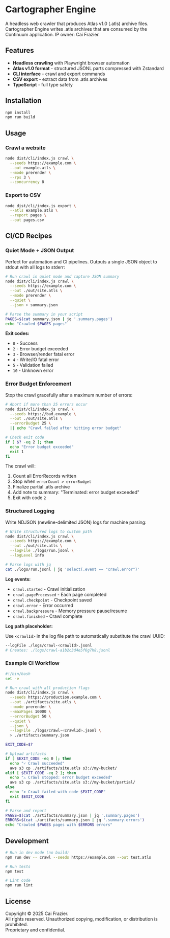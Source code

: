 # Cartographer Engine

A headless web crawler that produces Atlas v1.0 (.atls) archive files. Cartographer Engine writes .atls archives that are consumed by the Continuum application. IP owner: Cai Frazier.

## Features

- **Headless crawling** with Playwright browser automation
- **Atlas v1.0 format** - structured JSONL parts compressed with Zstandard
- **CLI interface** - crawl and export commands
- **CSV export** - extract data from .atls archives
- **TypeScript** - full type safety

## Installation

```bash
npm install
npm run build
```

## Usage

### Crawl a website

```bash
node dist/cli/index.js crawl \
  --seeds https://example.com \
  --out example.atls \
  --mode prerender \
  --rps 3 \
  --concurrency 8
```

### Export to CSV

```bash
node dist/cli/index.js export \
  --atls example.atls \
  --report pages \
  --out pages.csv
```

## CI/CD Recipes

### Quiet Mode + JSON Output

Perfect for automation and CI pipelines. Outputs a single JSON object to stdout with all logs to stderr:

```bash
# Run crawl in quiet mode and capture JSON summary
node dist/cli/index.js crawl \
  --seeds https://example.com \
  --out ./out/site.atls \
  --mode prerender \
  --quiet \
  --json > summary.json

# Parse the summary in your script
PAGES=$(cat summary.json | jq '.summary.pages')
echo "Crawled $PAGES pages"
```

**Exit codes:**
- `0` - Success
- `2` - Error budget exceeded
- `3` - Browser/render fatal error
- `4` - Write/IO fatal error
- `5` - Validation failed
- `10` - Unknown error

### Error Budget Enforcement

Stop the crawl gracefully after a maximum number of errors:

```bash
# Abort if more than 25 errors occur
node dist/cli/index.js crawl \
  --seeds https://bad.example \
  --out ./out/site.atls \
  --errorBudget 25 \
  || echo "Crawl failed after hitting error budget"

# Check exit code
if [ $? -eq 2 ]; then
  echo "Error budget exceeded"
  exit 1
fi
```

The crawl will:
1. Count all ErrorRecords written
2. Stop when `errorCount > errorBudget`
3. Finalize partial .atls archive
4. Add note to summary: "Terminated: error budget exceeded"
5. Exit with code `2`

### Structured Logging

Write NDJSON (newline-delimited JSON) logs for machine parsing:

```bash
# Write structured logs to custom path
node dist/cli/index.js crawl \
  --seeds https://example.com \
  --out ./out/site.atls \
  --logFile ./logs/run.jsonl \
  --logLevel info

# Parse logs with jq
cat ./logs/run.jsonl | jq 'select(.event == "crawl.error")'
```

**Log events:**
- `crawl.started` - Crawl initialization
- `crawl.pageProcessed` - Each page completed
- `crawl.checkpoint` - Checkpoint saved
- `crawl.error` - Error occurred
- `crawl.backpressure` - Memory pressure pause/resume
- `crawl.finished` - Crawl complete

**Log path placeholder:**

Use `<crawlId>` in the log file path to automatically substitute the crawl UUID:

```bash
--logFile ./logs/crawl-<crawlId>.jsonl
# Creates: ./logs/crawl-a1b2c3d4e5f6g7h8.jsonl
```

### Example CI Workflow

```bash
#!/bin/bash
set -e

# Run crawl with all production flags
node dist/cli/index.js crawl \
  --seeds https://production.example.com \
  --out ./artifacts/site.atls \
  --mode prerender \
  --maxPages 10000 \
  --errorBudget 50 \
  --quiet \
  --json \
  --logFile ./logs/crawl-<crawlId>.jsonl \
  > ./artifacts/summary.json

EXIT_CODE=$?

# Upload artifacts
if [ $EXIT_CODE -eq 0 ]; then
  echo "✓ Crawl succeeded"
  aws s3 cp ./artifacts/site.atls s3://my-bucket/
elif [ $EXIT_CODE -eq 2 ]; then
  echo "⚠ Crawl stopped: error budget exceeded"
  aws s3 cp ./artifacts/site.atls s3://my-bucket/partial/
else
  echo "✗ Crawl failed with code $EXIT_CODE"
  exit $EXIT_CODE
fi

# Parse and report
PAGES=$(cat ./artifacts/summary.json | jq '.summary.pages')
ERRORS=$(cat ./artifacts/summary.json | jq '.summary.errors')
echo "Crawled $PAGES pages with $ERRORS errors"
```

## Development

```bash
# Run in dev mode (no build)
npm run dev -- crawl --seeds https://example.com --out test.atls

# Run tests
npm test

# Lint code
npm run lint
```

## License

Copyright © 2025 Cai Frazier.  
All rights reserved. Unauthorized copying, modification, or distribution is prohibited.  
Proprietary and confidential.

